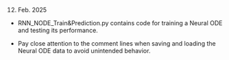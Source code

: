 12. Feb. 2025

- RNN_NODE_Train&Prediction.py contains code for training a Neural ODE and testing its performance.

- Pay close attention to the comment lines when saving and loading the Neural ODE data to avoid unintended behavior.
